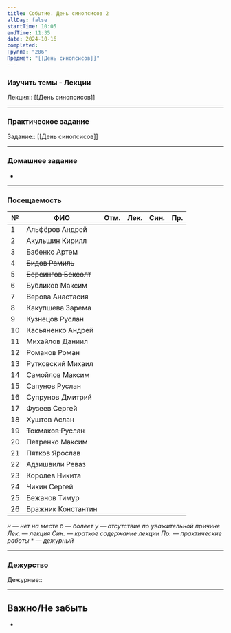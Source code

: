 ```yaml
---
title: Событие. День синопсисов 2
allDay: false
startTime: 10:05
endTime: 11:35
date: 2024-10-16
completed: 
Группа: "206"
Предмет: "[[День синопсисов]]"
---
```

### Изучить темы - Лекции

Лекция:: [[День синопсисов]]

---
### Практическое задание

Задание:: [[День синопсисов]]

---
### Домашнее задание

- 

---
### Посещаемость

| №   | ФИО                   | Отм. | Лек. | Син. | Пр. |
| --- | --------------------- | :--: | :--: | :--: | :-: |
| 1   | Альфёров Андрей       |      |      |      |     |
| 2   | Акульшин Кирилл       |      |      |      |     |
| 3   | Бабенко Артем         |      |      |      |     |
| 4   | ~~Бидов Рамиль~~      |      |      |      |     |
| 5   | ~~Берсингов Бексолт~~ |      |      |      |     |
| 6   | Бубликов Максим       |      |      |      |     |
| 7   | Верова Анастасия      |      |      |      |     |
| 8   | Какупшева Зарема      |      |      |      |     |
| 9   | Кузнецов Руслан       |      |      |      |     |
| 10  | Касьяненко Андрей     |      |      |      |     |
| 11  | Михайлов Даниил       |      |      |      |     |
| 12  | Романов Роман         |      |      |      |     |
| 13  | Рутковский Михаил     |      |      |      |     |
| 14  | Самойлов Максим       |      |      |      |     |
| 15  | Сапунов Руслан        |      |      |      |     |
| 16  | Супрунов Дмитрий      |      |      |      |     |
| 17  | Фузеев Сергей         |      |      |      |     |
| 18  | Хуштов Аслан          |      |      |      |     |
| 19  | ~~Токмаков Руслан~~   |      |      |      |     |
| 20  | Петренко Максим       |      |      |      |     |
| 21  | Пятков Ярослав        |      |      |      |     |
| 22  | Адзишвили Реваз       |      |      |      |     |
| 23  | Королев Никита        |      |      |      |     |
| 24  | Чикин Сергей          |      |      |      |     |
| 25  | Бежанов Тимур         |      |      |      |     |
| 26  | Бражник Константин    |      |      |      |     |

*н — нет на месте
б — болеет
у — отсутствие по уважительной причине
Лек. — лекция
Син. — краткое содержание лекции
Пр. — практические работы*
\* — *дежурный*

---
### Дежурство

Дежурные:: 

---
## Важно/Не забыть

- 